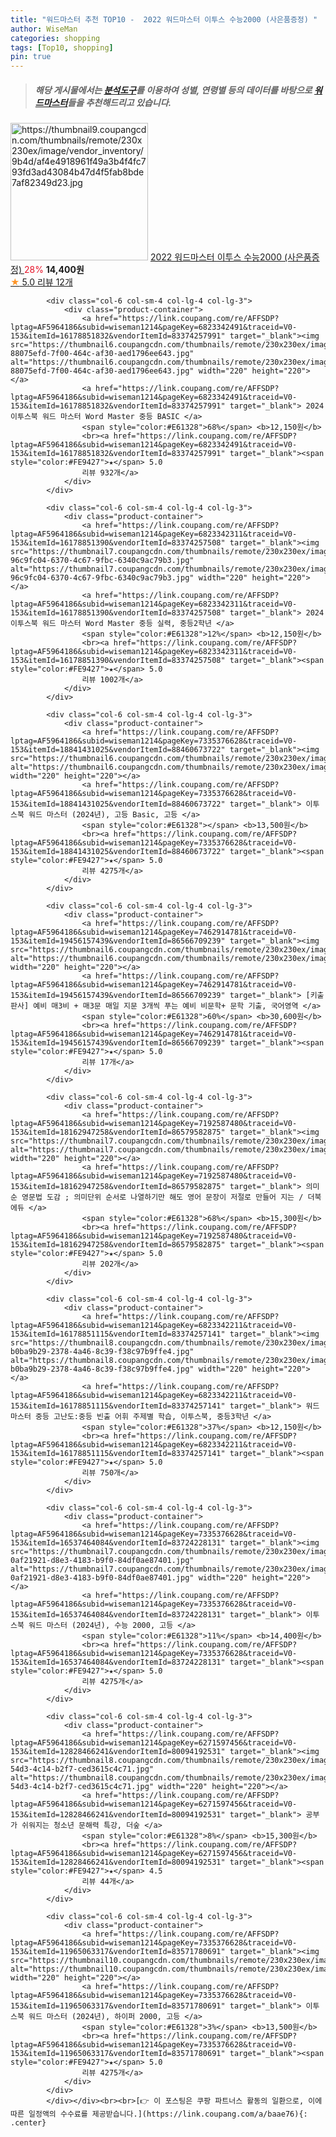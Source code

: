 ```yaml
---
title: "워드마스터 추천 TOP10 -  2022 워드마스터 이투스 수능2000 (사은품증정) "
author: WiseMan
categories: shopping
tags: [Top10, shopping]
pin: true
---
```


> ##### 해당 게시물에서는 [**분석도구**](https://itemscout.io/)를 이용하여 **성별**, **연령별** 등의 데이터를 바탕으로 [**워드마스터**](https://link.coupang.com/a/baae76)들을 추천해드리고 있습니다.
<div class="container"><div class="row">
            <div class="col-6 col-sm-4 col-lg-4 col-lg-3">
                <div class="product-container">
                    <a href="https://link.coupang.com/re/AFFSDP?lptag=AF5964186&subid=wiseman1214&pageKey=269607158&traceid=V0-153&itemId=846884679&vendorItemId=82876749278" target="_blank"><img src="https://thumbnail9.coupangcdn.com/thumbnails/remote/230x230ex/image/vendor_inventory/9b4d/af4e4918961f49a3b4f4fc793fd3ad43084b47d4f5fab8bde7af82349d23.jpg" alt="https://thumbnail9.coupangcdn.com/thumbnails/remote/230x230ex/image/vendor_inventory/9b4d/af4e4918961f49a3b4f4fc793fd3ad43084b47d4f5fab8bde7af82349d23.jpg" width="220" height="220"></a>
                    <a href="https://link.coupang.com/re/AFFSDP?lptag=AF5964186&subid=wiseman1214&pageKey=269607158&traceid=V0-153&itemId=846884679&vendorItemId=82876749278" target="_blank"> 2022 워드마스터 이투스 수능2000 (사은품증정) </a>
                    <span style="color:#E61328">28%</span> <b>14,400원</b>
                    <br><a href="https://link.coupang.com/re/AFFSDP?lptag=AF5964186&subid=wiseman1214&pageKey=269607158&traceid=V0-153&itemId=846884679&vendorItemId=82876749278" target="_blank"><span style="color:#FE9427">★</span> 5.0
                    리뷰 12개</a>
                </div>
            </div>
            
            <div class="col-6 col-sm-4 col-lg-4 col-lg-3">
                <div class="product-container">
                    <a href="https://link.coupang.com/re/AFFSDP?lptag=AF5964186&subid=wiseman1214&pageKey=6823342491&traceid=V0-153&itemId=16178851832&vendorItemId=83374257991" target="_blank"><img src="https://thumbnail6.coupangcdn.com/thumbnails/remote/230x230ex/image/retail/images/1150172775191538-88075efd-7f00-464c-af30-aed1796ee643.jpg" alt="https://thumbnail6.coupangcdn.com/thumbnails/remote/230x230ex/image/retail/images/1150172775191538-88075efd-7f00-464c-af30-aed1796ee643.jpg" width="220" height="220"></a>
                    <a href="https://link.coupang.com/re/AFFSDP?lptag=AF5964186&subid=wiseman1214&pageKey=6823342491&traceid=V0-153&itemId=16178851832&vendorItemId=83374257991" target="_blank"> 2024 이투스북 워드 마스터 Word Master 중등 BASIC </a>
                    <span style="color:#E61328">68%</span> <b>12,150원</b>
                    <br><a href="https://link.coupang.com/re/AFFSDP?lptag=AF5964186&subid=wiseman1214&pageKey=6823342491&traceid=V0-153&itemId=16178851832&vendorItemId=83374257991" target="_blank"><span style="color:#FE9427">★</span> 5.0
                    리뷰 932개</a>
                </div>
            </div>
            
            <div class="col-6 col-sm-4 col-lg-4 col-lg-3">
                <div class="product-container">
                    <a href="https://link.coupang.com/re/AFFSDP?lptag=AF5964186&subid=wiseman1214&pageKey=6823342311&traceid=V0-153&itemId=16178851390&vendorItemId=83374257508" target="_blank"><img src="https://thumbnail7.coupangcdn.com/thumbnails/remote/230x230ex/image/retail/images/1147282858134341-96c9fc04-6370-4c67-9fbc-6340c9ac79b3.jpg" alt="https://thumbnail7.coupangcdn.com/thumbnails/remote/230x230ex/image/retail/images/1147282858134341-96c9fc04-6370-4c67-9fbc-6340c9ac79b3.jpg" width="220" height="220"></a>
                    <a href="https://link.coupang.com/re/AFFSDP?lptag=AF5964186&subid=wiseman1214&pageKey=6823342311&traceid=V0-153&itemId=16178851390&vendorItemId=83374257508" target="_blank"> 2024 이투스북 워드 마스터 Word Master 중등 실력, 중등2학년 </a>
                    <span style="color:#E61328">12%</span> <b>12,150원</b>
                    <br><a href="https://link.coupang.com/re/AFFSDP?lptag=AF5964186&subid=wiseman1214&pageKey=6823342311&traceid=V0-153&itemId=16178851390&vendorItemId=83374257508" target="_blank"><span style="color:#FE9427">★</span> 5.0
                    리뷰 1002개</a>
                </div>
            </div>
            
            <div class="col-6 col-sm-4 col-lg-4 col-lg-3">
                <div class="product-container">
                    <a href="https://link.coupang.com/re/AFFSDP?lptag=AF5964186&subid=wiseman1214&pageKey=7335376628&traceid=V0-153&itemId=18841431025&vendorItemId=88460673722" target="_blank"><img src="https://thumbnail6.coupangcdn.com/thumbnails/remote/230x230ex/image/vendor_inventory/c0b5/cc7633f2bbf059fcabc1928ca15d3929670277eb7ee7beee9e69b8b9548b.jpg" alt="https://thumbnail6.coupangcdn.com/thumbnails/remote/230x230ex/image/vendor_inventory/c0b5/cc7633f2bbf059fcabc1928ca15d3929670277eb7ee7beee9e69b8b9548b.jpg" width="220" height="220"></a>
                    <a href="https://link.coupang.com/re/AFFSDP?lptag=AF5964186&subid=wiseman1214&pageKey=7335376628&traceid=V0-153&itemId=18841431025&vendorItemId=88460673722" target="_blank"> 이투스북 워드 마스터 (2024년), 고등 Basic, 고등 </a>
                    <span style="color:#E61328"></span> <b>13,500원</b>
                    <br><a href="https://link.coupang.com/re/AFFSDP?lptag=AF5964186&subid=wiseman1214&pageKey=7335376628&traceid=V0-153&itemId=18841431025&vendorItemId=88460673722" target="_blank"><span style="color:#FE9427">★</span> 5.0
                    리뷰 4275개</a>
                </div>
            </div>
            
            <div class="col-6 col-sm-4 col-lg-4 col-lg-3">
                <div class="product-container">
                    <a href="https://link.coupang.com/re/AFFSDP?lptag=AF5964186&subid=wiseman1214&pageKey=7462914781&traceid=V0-153&itemId=19456157439&vendorItemId=86566709239" target="_blank"><img src="https://thumbnail6.coupangcdn.com/thumbnails/remote/230x230ex/image/vendor_inventory/54e1/ba88be289cd7f39a3e1ebcb275bcc39a6c4050a46cc2b63a767162cd4012.png" alt="https://thumbnail6.coupangcdn.com/thumbnails/remote/230x230ex/image/vendor_inventory/54e1/ba88be289cd7f39a3e1ebcb275bcc39a6c4050a46cc2b63a767162cd4012.png" width="220" height="220"></a>
                    <a href="https://link.coupang.com/re/AFFSDP?lptag=AF5964186&subid=wiseman1214&pageKey=7462914781&traceid=V0-153&itemId=19456157439&vendorItemId=86566709239" target="_blank"> [키출판사] 예비 매3비 + 매3문 매일 지문 3개씩 푸는 예비 비문학+ 문학 기출, 국어영역 </a>
                    <span style="color:#E61328">60%</span> <b>30,600원</b>
                    <br><a href="https://link.coupang.com/re/AFFSDP?lptag=AF5964186&subid=wiseman1214&pageKey=7462914781&traceid=V0-153&itemId=19456157439&vendorItemId=86566709239" target="_blank"><span style="color:#FE9427">★</span> 5.0
                    리뷰 17개</a>
                </div>
            </div>
            
            <div class="col-6 col-sm-4 col-lg-4 col-lg-3">
                <div class="product-container">
                    <a href="https://link.coupang.com/re/AFFSDP?lptag=AF5964186&subid=wiseman1214&pageKey=7192587480&traceid=V0-153&itemId=18162947258&vendorItemId=86579582875" target="_blank"><img src="https://thumbnail7.coupangcdn.com/thumbnails/remote/230x230ex/image/vendor_inventory/f313/5dc5c9d3b79995a15eec1cf49a1f36fb446d6636e61787c1d6cfacdec401.jpg" alt="https://thumbnail7.coupangcdn.com/thumbnails/remote/230x230ex/image/vendor_inventory/f313/5dc5c9d3b79995a15eec1cf49a1f36fb446d6636e61787c1d6cfacdec401.jpg" width="220" height="220"></a>
                    <a href="https://link.coupang.com/re/AFFSDP?lptag=AF5964186&subid=wiseman1214&pageKey=7192587480&traceid=V0-153&itemId=18162947258&vendorItemId=86579582875" target="_blank"> 의미순 영문법 도감 ; 의미단위 순서로 나열하기만 해도 영어 문장이 저절로 만들어 지는 / 더북에듀 </a>
                    <span style="color:#E61328">68%</span> <b>15,300원</b>
                    <br><a href="https://link.coupang.com/re/AFFSDP?lptag=AF5964186&subid=wiseman1214&pageKey=7192587480&traceid=V0-153&itemId=18162947258&vendorItemId=86579582875" target="_blank"><span style="color:#FE9427">★</span> 5.0
                    리뷰 202개</a>
                </div>
            </div>
            
            <div class="col-6 col-sm-4 col-lg-4 col-lg-3">
                <div class="product-container">
                    <a href="https://link.coupang.com/re/AFFSDP?lptag=AF5964186&subid=wiseman1214&pageKey=6823342211&traceid=V0-153&itemId=16178851115&vendorItemId=83374257141" target="_blank"><img src="https://thumbnail8.coupangcdn.com/thumbnails/remote/230x230ex/image/retail/images/102604642536082-b0ba9b29-2378-4a46-8c39-f38c97b9ffe4.jpg" alt="https://thumbnail8.coupangcdn.com/thumbnails/remote/230x230ex/image/retail/images/102604642536082-b0ba9b29-2378-4a46-8c39-f38c97b9ffe4.jpg" width="220" height="220"></a>
                    <a href="https://link.coupang.com/re/AFFSDP?lptag=AF5964186&subid=wiseman1214&pageKey=6823342211&traceid=V0-153&itemId=16178851115&vendorItemId=83374257141" target="_blank"> 워드마스터 중등 고난도:중등 빈출 어휘 주제별 학습, 이투스북, 중등3학년 </a>
                    <span style="color:#E61328">37%</span> <b>12,150원</b>
                    <br><a href="https://link.coupang.com/re/AFFSDP?lptag=AF5964186&subid=wiseman1214&pageKey=6823342211&traceid=V0-153&itemId=16178851115&vendorItemId=83374257141" target="_blank"><span style="color:#FE9427">★</span> 5.0
                    리뷰 750개</a>
                </div>
            </div>
            
            <div class="col-6 col-sm-4 col-lg-4 col-lg-3">
                <div class="product-container">
                    <a href="https://link.coupang.com/re/AFFSDP?lptag=AF5964186&subid=wiseman1214&pageKey=7335376628&traceid=V0-153&itemId=16537464084&vendorItemId=83724228131" target="_blank"><img src="https://thumbnail7.coupangcdn.com/thumbnails/remote/230x230ex/image/retail/images/4063368773818761-0af21921-d8e3-4183-b9f0-84df0ae87401.jpg" alt="https://thumbnail7.coupangcdn.com/thumbnails/remote/230x230ex/image/retail/images/4063368773818761-0af21921-d8e3-4183-b9f0-84df0ae87401.jpg" width="220" height="220"></a>
                    <a href="https://link.coupang.com/re/AFFSDP?lptag=AF5964186&subid=wiseman1214&pageKey=7335376628&traceid=V0-153&itemId=16537464084&vendorItemId=83724228131" target="_blank"> 이투스북 워드 마스터 (2024년), 수능 2000, 고등 </a>
                    <span style="color:#E61328">11%</span> <b>14,400원</b>
                    <br><a href="https://link.coupang.com/re/AFFSDP?lptag=AF5964186&subid=wiseman1214&pageKey=7335376628&traceid=V0-153&itemId=16537464084&vendorItemId=83724228131" target="_blank"><span style="color:#FE9427">★</span> 5.0
                    리뷰 4275개</a>
                </div>
            </div>
            
            <div class="col-6 col-sm-4 col-lg-4 col-lg-3">
                <div class="product-container">
                    <a href="https://link.coupang.com/re/AFFSDP?lptag=AF5964186&subid=wiseman1214&pageKey=6271597456&traceid=V0-153&itemId=12828466241&vendorItemId=80094192531" target="_blank"><img src="https://thumbnail8.coupangcdn.com/thumbnails/remote/230x230ex/image/retail/images/2022/01/05/17/9/4ecdf3e8-54d3-4c14-b2f7-ced3615c4c71.jpg" alt="https://thumbnail8.coupangcdn.com/thumbnails/remote/230x230ex/image/retail/images/2022/01/05/17/9/4ecdf3e8-54d3-4c14-b2f7-ced3615c4c71.jpg" width="220" height="220"></a>
                    <a href="https://link.coupang.com/re/AFFSDP?lptag=AF5964186&subid=wiseman1214&pageKey=6271597456&traceid=V0-153&itemId=12828466241&vendorItemId=80094192531" target="_blank"> 공부가 쉬워지는 청소년 문해력 특강, 더숲 </a>
                    <span style="color:#E61328">8%</span> <b>15,300원</b>
                    <br><a href="https://link.coupang.com/re/AFFSDP?lptag=AF5964186&subid=wiseman1214&pageKey=6271597456&traceid=V0-153&itemId=12828466241&vendorItemId=80094192531" target="_blank"><span style="color:#FE9427">★</span> 4.5
                    리뷰 44개</a>
                </div>
            </div>
            
            <div class="col-6 col-sm-4 col-lg-4 col-lg-3">
                <div class="product-container">
                    <a href="https://link.coupang.com/re/AFFSDP?lptag=AF5964186&subid=wiseman1214&pageKey=7335376628&traceid=V0-153&itemId=11965063317&vendorItemId=83571780691" target="_blank"><img src="https://thumbnail10.coupangcdn.com/thumbnails/remote/230x230ex/image/vendor_inventory/5410/7d689410064d2d04b6780f39e8361c07a1de7f9c72e2f61e3d9973ae2ace.jpg" alt="https://thumbnail10.coupangcdn.com/thumbnails/remote/230x230ex/image/vendor_inventory/5410/7d689410064d2d04b6780f39e8361c07a1de7f9c72e2f61e3d9973ae2ace.jpg" width="220" height="220"></a>
                    <a href="https://link.coupang.com/re/AFFSDP?lptag=AF5964186&subid=wiseman1214&pageKey=7335376628&traceid=V0-153&itemId=11965063317&vendorItemId=83571780691" target="_blank"> 이투스북 워드 마스터 (2024년), 하이퍼 2000, 고등 </a>
                    <span style="color:#E61328">3%</span> <b>13,500원</b>
                    <br><a href="https://link.coupang.com/re/AFFSDP?lptag=AF5964186&subid=wiseman1214&pageKey=7335376628&traceid=V0-153&itemId=11965063317&vendorItemId=83571780691" target="_blank"><span style="color:#FE9427">★</span> 5.0
                    리뷰 4275개</a>
                </div>
            </div>
            </div></div><br><br>[👉 이 포스팅은 쿠팡 파트너스 활동의 일환으로, 이에 따른 일정액의 수수료를 제공받습니다.](https://link.coupang.com/a/baae76){: .center}